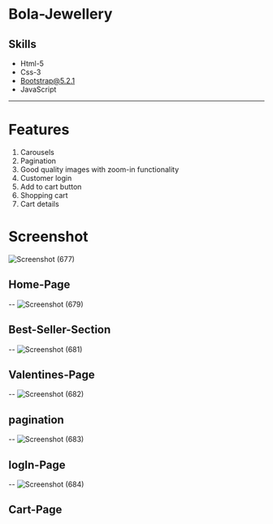 # Bola-Jewellery
## Skills
* Html-5
* Css-3
* Bootstrap@5.2.1
* JavaScript
----
# Features
1. Carousels
1. Pagination
1. Good quality images with zoom-in functionality
1. Customer login
1. Add to cart button
1. Shopping cart
1. Cart details

# Screenshot
![Screenshot (677)](https://github.com/BolaSalah/Bola-Jewellery/assets/103209637/18285b13-432b-4dbd-bbf4-882e5e65a768)
## Home-Page
--
![Screenshot (679)](https://github.com/BolaSalah/Bola-Jewellery/assets/103209637/7eb23a2f-2fe0-4a01-a34c-e59738d26ae0)
## Best-Seller-Section
--
![Screenshot (681)](https://github.com/BolaSalah/Bola-Jewellery/assets/103209637/a7cc09d7-7574-43b0-85cb-67b0e0df5b9f)
## Valentines-Page
--
![Screenshot (682)](https://github.com/BolaSalah/Bola-Jewellery/assets/103209637/18738a85-6791-4cff-9169-2a6c2397e525)
## pagination
--
![Screenshot (683)](https://github.com/BolaSalah/Bola-Jewellery/assets/103209637/ea56ee11-a4ca-4741-8e75-0ae6f0564056)
## logIn-Page
--
![Screenshot (684)](https://github.com/BolaSalah/Bola-Jewellery/assets/103209637/80520b7a-c6df-4f25-9f3a-3e1b26970bc1)
## Cart-Page
